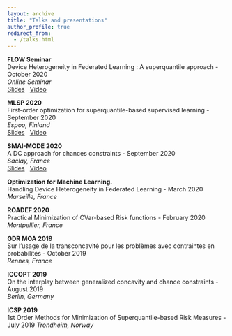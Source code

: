 ```yaml
---
layout: archive
title: "Talks and presentations"
author_profile: true
redirect_from:
  - /talks.html
---
```


**FLOW Seminar**  
Device Heterogeneity in Federated Learning : A superquantile approach - October 2020  
*Online Seminar*  
[Slides](/files/simplicial_fl-slides.pdf)  &nbsp;
[Video](https://www.youtube.com/watch?v=W-oNzU04Y8I)

**MLSP 2020**  
First-order optimization for superquantile-based supervised learning - September 2020  
*Espoo, Finland*  
[Slides](/files/spqr-slides.pdf)  &nbsp;
[Video](https://www.youtube.com/watch?v=JRWvWxOxRiQ)  

**SMAI-MODE 2020**  
A DC approach for chances constraints - September 2020  
*Saclay, France*  
[Slides](/files/taco-slides.pdf)  &nbsp;
[Video](https://www.youtube.com/watch?v=KB3sV-trEy4&list)

**Optimization for Machine Learning.**  
Handling Device Heterogeneity in Federated Learning - March 2020  
*Marseille, France*  

**ROADEF 2020**  
Practical Minimization of CVar-based Risk functions - February 2020  
*Montpellier, France*  

**GDR MOA 2019**  
Sur l’usage de la transconcavité pour les problèmes avec contraintes en probabilités - October 2019  
*Rennes, France*  

**ICCOPT 2019**  
On the interplay between generalized concavity and chance constraints - August 2019  
*Berlin, Germany*  

**ICSP 2019**  
1st Order Methods for Minimization of Superquantile-based Risk Measures - July 2019
*Trondheim, Norway*
